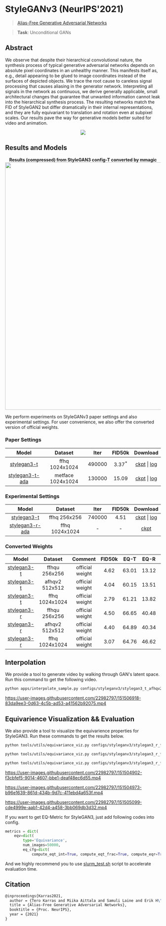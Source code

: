 # StyleGANv3 (NeurIPS'2021)

> [Alias-Free Generative Adversarial Networks](https://nvlabs-fi-cdn.nvidia.com/stylegan3/stylegan3-paper.pdf)

> **Task**: Unconditional GANs

<!-- [ALGORITHM] -->

## Abstract

We observe that despite their hierarchical convolutional nature, the synthesis
process of typical generative adversarial networks depends on absolute pixel coordinates in an unhealthy manner. This manifests itself as, e.g., detail appearing to
be glued to image coordinates instead of the surfaces of depicted objects. We trace
the root cause to careless signal processing that causes aliasing in the generator
network. Interpreting all signals in the network as continuous, we derive generally
applicable, small architectural changes that guarantee that unwanted information
cannot leak into the hierarchical synthesis process. The resulting networks match
the FID of StyleGAN2 but differ dramatically in their internal representations, and
they are fully equivariant to translation and rotation even at subpixel scales. Our
results pave the way for generative models better suited for video and animation.

<!-- [IMAGE] -->

<div align=center>
<img src="https://user-images.githubusercontent.com/22982797/150353023-8f7eeaea-8783-4ed4-98d5-67a226e00cff.png"/>
</div>

## Results and Models

<div align="center">
  <b> Results (compressed) from StyleGAN3 config-T converted by mmagic</b>
  <br/>
  <img src="https://user-images.githubusercontent.com/22982797/150450502-c182834f-796f-4397-bd38-df1efe4a8a47.png" width="800"/>
</div>

We perform experiments on StyleGANv3 paper settings and also experimental settings.
For user convenience, we also offer the converted version of official weights.

### Paper Settings

|                                     Model                                     |      Dataset      |  Iter  |      FID50k       |                                      Download                                       |
| :---------------------------------------------------------------------------: | :---------------: | :----: | :---------------: | :---------------------------------------------------------------------------------: |
|   [stylegan3-t](./stylegan3-t_gamma32.8_8xb4-fp16-noaug_ffhq-1024x1024.py)    |  ffhq 1024x1024   | 490000 | 3.37<sup>\*</sup> | [ckpt](https://download.openmmlab.com/mmediting/stylegan3/stylegan3_t_noaug_fp16_gamma32.8_ffhq_1024_b4x8_best_fid_iter_490000_20220401_120733-4ff83434.pth) \| [log](https://download.openmmlab.com/mmediting/stylegan3/stylegan3_t_noaug_fp16_gamma32.8_ffhq_1024_b4x8_20220322_090417.log.json) |
| [stylegan3-t-ada](./stylegan3-t_ada-gamma6.6_8xb4-fp16_metfaces-1024x1024.py) | metface 1024x1024 | 130000 |       15.09       | [ckpt](https://download.openmmlab.com/mmediting/stylegan3/stylegan3_t_ada_fp16_gamma6.6_metfaces_1024_b4x8_best_fid_iter_130000_20220401_115101-f2ef498e.pth) \| [log](https://download.openmmlab.com/mmediting/stylegan3/stylegan3_t_ada_fp16_gamma6.6_metfaces_1024_b4x8_20220328_142211.log.json) |

### Experimental Settings

|                                     Model                                     |    Dataset     |  Iter  | FID50k |                                             Download                                              |
| :---------------------------------------------------------------------------: | :------------: | :----: | :----: | :-----------------------------------------------------------------------------------------------: |
|     [stylegan3-t](./stylegan3-t_gamma2.0_8xb4-fp16-noaug_ffhq-256x256.py)     |  ffhq 256x256  | 740000 |  4.51  | [ckpt](https://download.openmmlab.com/mmediting/stylegan3/stylegan3_t_noaug_fp16_gamma2.0_ffhq_256_b4x8_best_fid_iter_740000_20220401_122456-730e1fba.pth) \| [log](https://download.openmmlab.com/mmediting/stylegan3/stylegan3_t_noaug_fp16_gamma2.0_ffhq_256_b4x8_20220323_144815.log.json) |
| [stylegan3-r-ada](./stylegan3-r_ada-gamma3.3_8xb4-fp16_metfaces-1024x1024.py) | ffhq 1024x1024 |   -    |   -    |                                            [ckpt](<>)                                             |

### Converted Weights

|                                 Model                                  |    Dataset     |     Comment     | FID50k | EQ-T  | EQ-R  |                                       Download                                        |
| :--------------------------------------------------------------------: | :------------: | :-------------: | :----: | :---: | :---: | :-----------------------------------------------------------------------------------: |
|  [stylegan3-t](./stylegan3-t_cvt-official-rgb_8xb4_ffhqu-256x256.py)   | ffhqu 256x256  | official weight |  4.62  | 63.01 | 13.12 | [ckpt](https://download.openmmlab.com/mmediting/stylegan3/stylegan3_t_ffhqu_256_b4x8_cvt_official_rgb_20220329_235046-153df4c8.pth) |
|  [stylegan3-t](./stylegan3-t_cvt-official-rgb_8xb4_afhqv2-512x512.py)  | afhqv2 512x512 | official weight |  4.04  | 60.15 | 13.51 | [ckpt](https://download.openmmlab.com/mmediting/stylegan3/stylegan3_t_afhqv2_512_b4x8_cvt_official_rgb_20220329_235017-ee6b037a.pth) |
|  [stylegan3-t](./stylegan3-t_cvt-official-rgb_8xb4_ffhq-1024x1024.py)  | ffhq 1024x1024 | official weight |  2.79  | 61.21 | 13.82 | [ckpt](https://download.openmmlab.com/mmediting/stylegan3/stylegan3_t_ffhq_1024_b4x8_cvt_official_rgb_20220329_235113-db6c6580.pth) |
|  [stylegan3-r](./stylegan3-r_cvt-official-rgb_8xb4_ffhqu-256x256.py)   | ffhqu 256x256  | official weight |  4.50  | 66.65 | 40.48 | [ckpt](https://download.openmmlab.com/mmediting/stylegan3/stylegan3_r_ffhqu_256_b4x8_cvt_official_rgb_20220329_234909-4521d963.pth) |
| [stylegan3-r](./stylegan3-r_cvt-official-rgb_8xb4x8_afhqv2-512x512.py) | afhqv2 512x512 | official weight |  4.40  | 64.89 | 40.34 | [ckpt](https://download.openmmlab.com/mmediting/stylegan3/stylegan3_r_afhqv2_512_b4x8_cvt_official_rgb_20220329_234829-f2eaca72.pth) |
|  [stylegan3-r](./stylegan3-r_cvt-official-rgb_8xb4_ffhq-1024x1024.py)  | ffhq 1024x1024 | official weight |  3.07  | 64.76 | 46.62 | [ckpt](https://download.openmmlab.com/mmediting/stylegan3/stylegan3_r_ffhq_1024_b4x8_cvt_official_rgb_20220329_234933-ac0500a1.pth) |

## Interpolation

We provide a tool to generate video by walking through GAN's latent space.
Run this command to get the following video.

```bash
python apps/interpolate_sample.py configs/styleganv3/stylegan3_t_afhqv2_512_b4x8_official.py https://download.openmmlab.com/mmediting/stylegan3/stylegan3_t_afhqv2_512_b4x8_cvt_official.pkl --export-video --samples-path work_dirs/demos/ --endpoint 6 --interval 60 --space z --seed 2022 --sample-cfg truncation=0.8
```

https://user-images.githubusercontent.com/22982797/151506918-83da9ee3-0d63-4c5b-ad53-a41562b92075.mp4

## Equivarience Visualization && Evaluation

We also provide a tool to visualize the equivarience properties for StyleGAN3.
Run these commands to get the results below.

```bash
python tools/utils/equivariance_viz.py configs/styleganv3/stylegan3_r_ffhqu_256_b4x8_official.py https://download.openmmlab.com/mmediting/stylegan3/stylegan3_r_ffhqu_256_b4x8_cvt_official.pkl --translate_max 0.5 --transform rotate --seed 5432

python tools/utils/equivariance_viz.py configs/styleganv3/stylegan3_r_ffhqu_256_b4x8_official.py https://download.openmmlab.com/mmediting/stylegan3/stylegan3_r_ffhqu_256_b4x8_cvt_official.pkl --translate_max 0.25 --transform x_t --seed 5432

python tools/utils/equivariance_viz.py configs/styleganv3/stylegan3_r_ffhqu_256_b4x8_official.py https://download.openmmlab.com/mmediting/stylegan3/stylegan3_r_ffhqu_256_b4x8_cvt_official.pkl --translate_max 0.25 --transform y_t --seed 5432
```

https://user-images.githubusercontent.com/22982797/151504902-f3cbfef5-9014-4607-bbe1-deaf48ec6d55.mp4

https://user-images.githubusercontent.com/22982797/151504973-b96e1639-861d-434b-9d7c-411ebd4a653f.mp4

https://user-images.githubusercontent.com/22982797/151505099-cde4999e-aab1-42d4-a458-3bb069db3d32.mp4

If you want to get EQ-Metric for StyleGAN3, just add following codes into config.

```python
metrics = dict(
    eqv=dict(
        type='Equivariance',
        num_images=50000,
        eq_cfg=dict(
            compute_eqt_int=True, compute_eqt_frac=True, compute_eqr=True)))
```

And we highly recommend you to use [slurm_test.sh](../../tools/slurm_test.sh) script to accelerate evaluation time.

## Citation

```latex
@inproceedings{Karras2021,
  author = {Tero Karras and Miika Aittala and Samuli Laine and Erik H\"ark\"onen and Janne Hellsten and Jaakko Lehtinen and Timo Aila},
  title = {Alias-Free Generative Adversarial Networks},
  booktitle = {Proc. NeurIPS},
  year = {2021}
}
```
